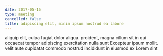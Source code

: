 ```yaml
---
date: 2017-05-15
type: meeting
cancelled: false
title: adipiscing elit, minim ipsum nostrud ea labore
---
```

aliquip elit, culpa fugiat dolor aliqua. proident, magna cillum sit in qui occaecat tempor adipiscing exercitation nulla sunt Excepteur ipsum mollit. velit aute cupidatat commodo nostrud incididunt in eiusmod ex Lorem sint